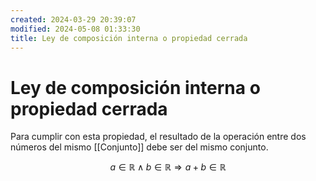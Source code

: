 ```yaml
---
created: 2024-03-29 20:39:07
modified: 2024-05-08 01:33:30
title: Ley de composición interna o propiedad cerrada
---
```


# Ley de composición interna o propiedad cerrada

Para cumplir con esta propiedad, el resultado de la operación entre dos números del mismo [[Conjunto]] debe ser del mismo conjunto.

$$
a\in\mathbb{R}\land b\in\mathbb{R} \Rightarrow a+b\in\mathbb{R}
$$
